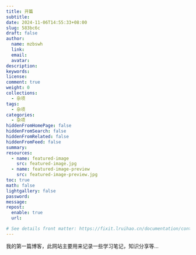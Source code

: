 ```yaml
---
title: 开篇
subtitle:
date: 2024-11-06T14:55:33+08:00
slug: 583bc6c
draft: false
author:
  name: mzbswh
  link:
  email:
  avatar:
description:
keywords:
license:
comment: true
weight: 0
collections:
  - 杂项
tags:
  - 杂项
categories:
  - 杂项
hiddenFromHomePage: false
hiddenFromSearch: false
hiddenFromRelated: false
hiddenFromFeed: false
summary:
resources:
  - name: featured-image
    src: featured-image.jpg
  - name: featured-image-preview
    src: featured-image-preview.jpg
toc: true
math: false
lightgallery: false
password:
message:
repost:
  enable: true
  url:

# See details front matter: https://fixit.lruihao.cn/documentation/content-management/introduction/#front-matter
---
```


<!--more-->

我的第一篇博客，此网站主要用来记录一些学习笔记，知识分享等...
